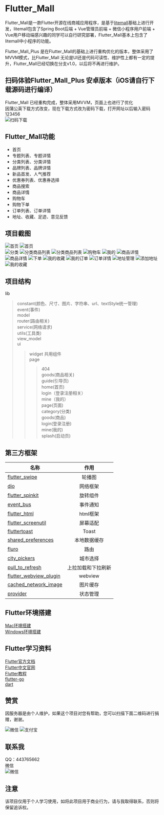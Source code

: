 Flutter_Mall
==========

Flutter_Mall是一款Flutter开源在线商城应用程序，是基于[litemall](https://github.com/linlinjava/litemall)基础上进行开发，litemall包含了Spring Boot后端 + Vue管理员前端 + 微信小程序用户前端 + Vue用户移动端感兴趣的同学可以自行研究部署，Flutter_Mall基本上包含了litemall中小程序的功能。<br>

Flutter_Mall_Plus 是在Flutter_Mall的基础上进行重构优化的版本，整体采用了MVVM模式，比Flutter_Mall 无论是UI还是代码可读性、维护性上都有一定的提升，Flutter_Mall已经切换在分支v1.0，以后将不再进行维护。

扫码体验Flutter_Mall_Plus 安卓版本（iOS请自行下载源码进行编译）
----------
Flutter_Mall 已经重构完成，整体采用MVVM，页面上也进行了优化<br>
因蒲公英下载方式改变，现在下载方式改为密码下载，打开网址以后输入密码123456<br>
![扫码下载](https://www.pgyer.com/app/qrcode/FNiG)<br>


Flutter_Mall功能
----------
* 首页<br>
* 专题列表、专题详情<br>
* 分类列表、分类详情<br>
* 品牌列表、品牌详情<br>
* 新品首发、人气推荐<br>
* 优惠券列表、优惠券选择<br>
* 商品搜索<br>
* 商品详情<br>
* 购物车<br>
* 购物下单<br>
* 订单列表、订单详情<br>
* 地址、收藏、足迹、意见反馈<br>

项目截图
------------------
![首页](https://github.com/youxinLu/mall/blob/master/screenshots/2020-12-28-08-12-38.jpg)
![首页](https://github.com/youxinLu/mall/blob/master/screenshots/2020-12-28-08-28-45.jpg)<br> 
![分类](https://github.com/youxinLu/mall/blob/master/screenshots/2020-12-28-08-13-39.jpg)
![分类商品列表](https://github.com/youxinLu/mall/blob/master/screenshots/2020-12-28-08-13-55.jpg)
![分类商品列表](https://github.com/youxinLu/mall/blob/master/screenshots/2020-12-28-08-13-30.jpg)
![购物车](https://github.com/youxinLu/mall/blob/master/screenshots/2020-12-28-08-17-25.jpg)
![我的](https://github.com/youxinLu/mall/blob/master/screenshots/2020-12-28-08-19-37.jpg)
![商品详情](https://github.com/youxinLu/mall/blob/master/screenshots/2020-12-28-08-14-26.jpg)
![商品详情](https://github.com/youxinLu/mall/blob/master/screenshots/2020-12-28-08-14-32.jpg)
![下单](https://github.com/youxinLu/mall/blob/master/screenshots/2020-12-28-08-15-50.jpg)
![我的收藏](https://github.com/youxinLu/mall/blob/master/screenshots/2020-12-28-08-20-58.jpg)
![我的订单](https://github.com/youxinLu/mall/blob/master/screenshots/2020-12-28-08-21-28.jpg)
![订单详情](https://github.com/youxinLu/mall/blob/master/screenshots/2020-12-28-08-29-20.jpg)
![地址管理](https://github.com/youxinLu/mall/blob/master/screenshots/2020-12-28-08-29-31.jpg)
![添加地址](https://github.com/youxinLu/mall/blob/master/screenshots/2020-12-28-08-29-40.jpg)
![我的收藏](https://github.com/youxinLu/mall/blob/master/screenshots/2020-12-28-08-21-52.jpg)

项目结构
------------------
lib<br>
>constant(颜色、尺寸、图片、字符串、url、textStyle统一管理)<br>
>event(事件)<br>
>model<br>
>router(路由相关)<br>
>service(网络请求)<br>
>utils(工具类)<br>
>view_model<br>
>ui<br>
>>widget 共用组件<br>
>> page<br>
>>>404<br>
>>>goods(商品相关)<br>
>>>guide(引导页)<br>
>>>home(首页)<br>
>>>login（登录注册相关）<br>
>>>mine（我的）<br>
>page(页面)<br>
>>category(分类)<br>
>>goods(商品)<br>
>>login(登录注册)<br>
>>mine(我的)<br>
>>splash(启动页)<br>


第三方框架
-----------------
| 名称        | 作用         | 
| ------------- |:-------------:| 
|  [flutter_swipe](https://github.com/best-flutter/flutter_swiper)     |轮播图 | 
|  [dio](https://github.com/flutterchina/dio)  | 网络框架      |  
|  [flutter_spinkit](https://github.com/jogboms/flutter_spinkit)   | 旋转组件    |   
|  [event_bus](https://github.com/marcojakob/dart-event-bus)   | 事件通知    |   
|  [flutter_html](https://github.com/Sub6Resources/flutter_html)   | html框架    |   
|  [flutter_screenutil](https://pub.dev/packages/flutter_screenutil)   | 屏幕适配    |   
|  [fluttertoast](https://pub.dev/packages/fluttertoast)   |  Toast   |   
|  [shared_preferences](https://pub.dev/packages/shared_preferences)   | 本地数据缓存    |   
|  [fluro](https://pub.dev/packages/fluro)   |  路由   |   
|  [city_pickers](https://pub.dev/packages/city_pickers)   |  城市选择   |   
|  [pull_to_refresh](https://pub.dev/packages/pull_to_refresh)   |  上拉加载和下拉刷新   |   
|  [flutter_webview_plugin](https://pub.dev/packages/flutter_webview_plugin)   |  webview   |   
|  [cached_network_image](https://pub.dev/packages/cached_network_image)   |  图片缓存   |   
|  [provider](https://pub.dev/packages/provider)   |  状态管理   |   

      

Flutter环境搭建
----------------
[Mac环境搭建](https://blog.csdn.net/zhangxiangliang2/article/details/75566412)<br>
[Windows环境搭建](https://blog.csdn.net/yyanjun/article/details/80682586)

Flutter学习资料
----------------
[Flutter官方文档](https://flutter.io/docs/)<br>
[Flutter中文官网](https://flutter-io.cn/)<br>
[Flutter教程](http://www.flutterj.com/)<br>
[flutter-go](https://github.com/alibaba/flutter-go)<br>
[dart](https://dart.dev/)

赞赏
--------------------
因服务器是由个人维护，如果这个项目对您有帮助，您可以扫描下面二维码进行捐赠，谢谢。<br>

![微信](https://bj29.cn-beijing.data.alicloudccp.com/5fe92931d111986af709492a8b69268312b4607e%2F5fe9293121f9571a18964022a81e73a88569e6b4?x-oss-access-key-id=LTAIsE5mAn2F493Q&x-oss-expires=1609117036&x-oss-process=image%2Fresize%2Cw_1920%2Fformat%2Cjpeg&x-oss-signature=%2BDNu3Jv3mWp%2FwP4on%2FrG4hIKXzs4%2FAeRYXf7gtlQLhk%3D&x-oss-signature-version=OSS2)
![支付宝](https://bj29.cn-beijing.data.alicloudccp.com/5fe929315201ad437c064613a69a34f2ffa9d228%2F5fe92931aa94e7c068cf40e19dbd931b0f741478?x-oss-access-key-id=LTAIsE5mAn2F493Q&x-oss-expires=1609117036&x-oss-process=image%2Fresize%2Cw_1920%2Fformat%2Cjpeg&x-oss-signature=rIMjLo6ThbVejAAPZG5oYEX%2BsXDL31fX%2BjG8dPDotMI%3D&x-oss-signature-version=OSS2)<br> 

联系我
--------------
QQ：443765662<br>
微信<br>
![微信](https://bj29.cn-beijing.data.alicloudccp.com/5fe9292fb9afa6123fc543fba989665f61ec0ae5%2F5fe9292fc83aee8df95d428b8215100abf604644?x-oss-access-key-id=LTAIsE5mAn2F493Q&x-oss-expires=1609117036&x-oss-process=image%2Fresize%2Cw_1920%2Fformat%2Cjpeg&x-oss-signature=vFVGKBbqmxaARwHakoOkia9am3QFyJEH0hu48SMEOeo%3D&x-oss-signature-version=OSS2)

注意
--------
该项目仅用于个人学习使用，如将此项目用于商业行为，请与我取得联系，否则将保留追诉权。



